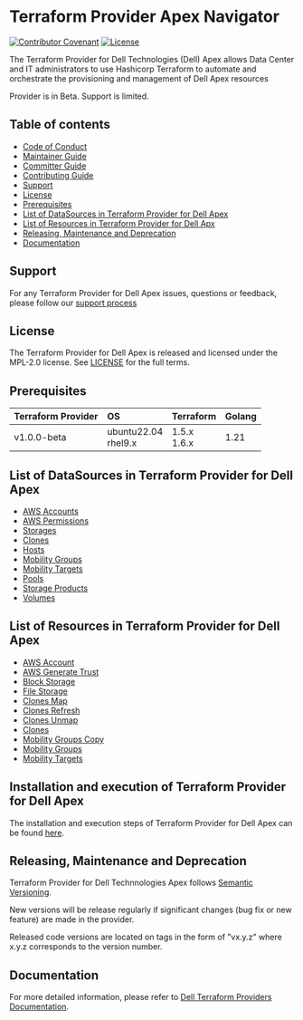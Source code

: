 <!--
Copyright (c) 2024 Dell Inc., or its subsidiaries. All Rights Reserved.

Licensed under the Mozilla Public License Version 2.0 (the "License");
you may not use this file except in compliance with the License.
You may obtain a copy of the License at

    http://mozilla.org/MPL/2.0/


Unless required by applicable law or agreed to in writing, software
distributed under the License is distributed on an "AS IS" BASIS,
WITHOUT WARRANTIES OR CONDITIONS OF ANY KIND, either express or implied.
See the License for the specific language governing permissions and
limitations under the License.
-->
# Terraform Provider Apex Navigator

[![Contributor Covenant](https://img.shields.io/badge/Contributor%20Covenant-v2.0%20adopted-ff69b4.svg)](about/CODE_OF_CONDUCT.md)
[![License](https://img.shields.io/badge/License-MPL_2.0-blue.svg)](LICENSE)

The Terraform Provider for Dell Technologies (Dell) Apex allows Data Center and IT administrators to use Hashicorp Terraform to automate and orchestrate the provisioning and management of Dell Apex resources

Provider is in Beta. Support is limited.

## Table of contents

* [Code of Conduct](https://github.com/dell/dell-terraform-providers/blob/main/docs/CODE_OF_CONDUCT.md)
* [Maintainer Guide](https://github.com/dell/dell-terraform-providers/blob/main/docs/MAINTAINER_GUIDE.md)
* [Committer Guide](https://github.com/dell/dell-terraform-providers/blob/main/docs/COMMITTER_GUIDE.md)
* [Contributing Guide](https://github.com/dell/dell-terraform-providers/blob/main/docs/CONTRIBUTING.md)
* [Support](#support)
* [License](#license)
* [Prerequisites](#Prerequisites)
* [List of DataSources in Terraform Provider for Dell Apex](#list-of-datasources-in-terraform-provider-for-dell-apex)
* [List of Resources in Terraform Provider for Dell Apx](#list-of-resources-in-terraform-provider-for-dell-apex)
* [Releasing, Maintenance and Deprecation](#releasing-maintenance-and-deprecation)
* [Documentation](#documentation)

## Support
For any Terraform Provider for Dell Apex issues, questions or feedback, please follow our [support process](https://github.com/dell/dell-terraform-providers/blob/main/docs/SUPPORT.md)

## License
The Terraform Provider for Dell Apex is released and licensed under the MPL-2.0 license. See [LICENSE](LICENSE) for the full terms.

## Prerequisites

| **Terraform Provider**  | **OS**                    | **Terraform**               | **Golang** |
|------------------------ |:-----------------------   |:--------------------------  |------------|
| v1.0.0-beta             | ubuntu22.04 <br>  rhel9.x | 1.5.x <br> 1.6.x            | 1.21       |


## List of DataSources in Terraform Provider for Dell Apex
  * [AWS Accounts](docs\data-sources\navigator_aws_accounts.md)
  * [AWS Permissions](docs\data-sources\navigator_aws_permissions.md)
  * [Storages](docs\data-sources\navigator_storages.md)
  * [Clones](docs\data-sources\navigator_block_clones.md)
  * [Hosts](docs\data-sources\navigator_block_hosts.md)
  * [Mobility Groups](docs\data-sources\navigator_block_mobility_groups.md)
  * [Mobility Targets](docs\data-sources\navigator_block_mobility_targets.md)
  * [Pools](docs\data-sources\navigator_block_pools.md)
  * [Storage Products](docs\data-sources\navigator_storage_products.md)
  * [Volumes](docs\data-sources\navigator_block_volumes.md)

## List of Resources in Terraform Provider for Dell Apex
  * [AWS Account](docs\resources\navigator_aws_account.md)
  * [AWS Generate Trust](docs\resources\navigator_aws_trust_policy_generate.md)
  * [Block Storage](docs\resources\navigator_block_storage.md)
  * [File Storage](docs/resources/navigator_file_storage.md)
  * [Clones Map](docs\resources\navigator_block_clones_map.md)
  * [Clones Refresh](docs\resources\navigator_block_clones_refresh.md)
  * [Clones Unmap](docs\resources\navigator_block_clones_unmap.md)
  * [Clones](docs\resources\navigator_block_clones.md)
  * [Mobility Groups Copy](docs\resources\navigator_block_mobility_groups_copy.md)
  * [Mobility Groups](docs\resources\navigator_block_mobility_groups.md)
  * [Mobility Targets](docs\resources\navigator_block_mobility_targets.md)

## Installation and execution of Terraform Provider for Dell Apex
The installation and execution steps of Terraform Provider for Dell Apex can be found [here](about/INSTALLATION.md).

## Releasing, Maintenance and Deprecation

Terraform Provider for Dell Technnologies Apex follows [Semantic Versioning](https://semver.org/).

New versions will be release regularly if significant changes (bug fix or new feature) are made in the provider.

Released code versions are located on tags in the form of "vx.y.z" where x.y.z corresponds to the version number.

## Documentation

For more detailed information, please refer to [Dell Terraform Providers Documentation](https://dell.github.io/terraform-docs/).
